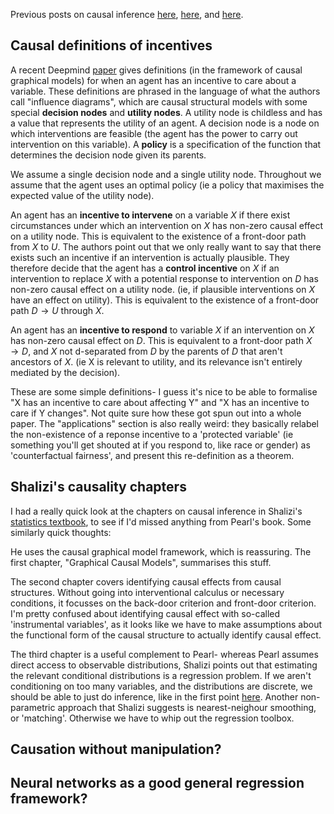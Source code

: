 <script type="text/x-mathjax-config"> MathJax.Hub.Config({ tex2jax: { inlineMath: [['$','$'], ['\\(','\\)']], processEscapes: true } }); </script> <script src="https://cdnjs.cloudflare.com/ajax/libs/mathjax/2.7.0/MathJax.js?config=TeX-AMS-MML_HTMLorMML" type="text/javascript"></script>

Previous posts on causal inference [here](https://hilbert-spaess.github.io/stats-Causality-from-correlation-Pearl's-approach/), [here](https://hilbert-spaess.github.io/Simpsons's-Paradox-and-computing-causal-effect/), and [here](https://hilbert-spaess.github.io/Confusions-about-causal-inference/).

## Causal definitions of incentives

A recent Deepmind [paper](https://arxiv.org/pdf/2001.07118.pdf) gives definitions (in the framework of causal graphical models) for when an agent has an incentive to care about a variable. These definitions are phrased in the language of what the authors call "influence diagrams", which are causal structural models with some special **decision nodes** and **utility nodes**. A utility node is childless and has a value that represents the utility of an agent. A decision node is a node on which interventions are feasible (the agent has the power to carry out intervention on this variable). A **policy** is a specification of the function that determines the decision node given its parents.

We assume a single decision node and a single utility node. Throughout we assume that the agent uses an optimal policy (ie a policy that maximises the expected value of the utility node).

An agent has an **incentive to intervene** on a variable $X$ if there exist circumstances under which an intervention on $X$ has non-zero causal effect on a utility node. This is equivalent to the existence of a front-door path from $X$ to $U$. The authors point out that we only really want to say that there exists such an incentive if an intervention is actually plausible. They therefore decide that the agent has a **control incentive** on $X$ if an intervention to replace $X$ with a potential response to intervention on $D$ has non-zero causal effect on a utility node. (ie, if plausible interventions on $X$ have an effect on utility). This is equivalent to the existence of a front-door path $D \to U$ through $X$. 

An agent has an **incentive to respond** to variable $X$ if an intervention on $X$ has non-zero causal effect on $D$. This is equivalent to a front-door path $X \to D$, and $X$ not d-separated from $D$ by the parents of $D$ that aren't ancestors of $X$. (ie X is relevant to utility, and its relevance isn't entirely mediated by the decision).

These are some simple definitions- I guess it's nice to be able to formalise "X has an incentive to care about affecting Y" and "X has an incentive to care if Y changes". Not quite sure how these got spun out into a whole paper. The "applications" section is also really weird: they basically relabel the non-existence of a reponse incentive to a 'protected variable' (ie something you'll get shouted at if you respond to, like race or gender) as 'counterfactual fairness', and present this re-definition as a theorem.

## Shalizi's causality chapters

I had a really quick look at the chapters on causal inference in Shalizi's [statistics textbook](https://www.stat.cmu.edu/~cshalizi/ADAfaEPoV/ADAfaEPoV.pdf), to see if I'd missed anything from Pearl's book. Some similarly quick thoughts:

He uses the causal graphical model framework, which is reassuring. The first chapter, "Graphical Causal Models",  summarises this stuff.

The second chapter covers identifying causal effects from causal structures. Without going into interventional calculus or necessary conditions, it focusses on the back-door criterion and front-door criterion. I'm pretty confused about identifying causal effect with so-called 'instrumental variables', as it looks like we have to make assumptions about the functional form of the causal structure to actually identify causal effect.

The third chapter is a useful complement to Pearl- whereas Pearl assumes direct access to observable distributions, Shalizi points out that estimating the relevant conditional distributions is a regression problem. If we aren't conditioning on too many variables, and the distributions are discrete, we should be able to just do inference, like in the first point [here](https://hilbert-spaess.github.io/Confusions-about-causal-inference/). Another non-parametric approach that Shalizi suggests is nearest-neighour smoothing, or 'matching'. Otherwise we have to whip out the regression toolbox.

## Causation without manipulation?

## Neural networks as a good general regression framework?
